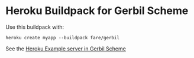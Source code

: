 # Heroku Buildpack for Gerbil Scheme

Use this buildpack with:
```shell
heroku create myapp --buildpack fare/gerbil
```

See the [Heroku Example server in Gerbil Scheme](https://github.com/heroku-gerbil/heroku-example-gerbil)
